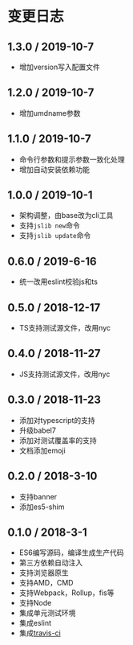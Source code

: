 # 变更日志

## 1.3.0 / 2019-10-7

- 增加version写入配置文件

## 1.2.0 / 2019-10-7

- 增加umdname参数

## 1.1.0 / 2019-10-7

- 命令行参数和提示参数一致化处理
- 增加自动安装依赖功能

## 1.0.0 / 2019-10-1

- 架构调整，由base改为cli工具
- 支持`jslib new`命令
- 支持`jslib update`命令

## 0.6.0 / 2019-6-16

- 统一改用eslint校验js和ts

## 0.5.0 / 2018-12-17

- TS支持测试源文件，改用nyc

## 0.4.0 / 2018-11-27

- JS支持测试源文件，改用nyc

## 0.3.0 / 2018-11-23

- 添加对typescript的支持
- 升级babel7
- 添加对测试覆盖率的支持
- 文档添加emoji

## 0.2.0 / 2018-3-10

- 支持banner
- 添加es5-shim

## 0.1.0 / 2018-3-1

- ES6编写源码，编译生成生产代码
- 第三方依赖自动注入
- 支持浏览器原生
- 支持AMD，CMD
- 支持Webpack，Rollup，fis等
- 支持Node
- 集成单元测试环境
- 集成eslint
- 集成[travis-ci](https://www.travis-ci.org/)
